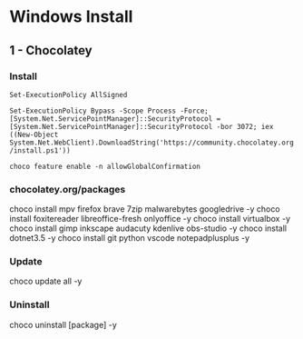 # Windows Install

## 1 - Chocolatey

### Install

 `Set-ExecutionPolicy AllSigned`

`Set-ExecutionPolicy Bypass -Scope Process -Force; [System.Net.ServicePointManager]::SecurityProtocol = [System.Net.ServicePointManager]::SecurityProtocol -bor 3072; iex ((New-Object System.Net.WebClient).DownloadString('https://community.chocolatey.org/install.ps1'))`

`choco feature enable -n allowGlobalConfirmation`

### chocolatey.org/packages

choco install mpv firefox brave 7zip malwarebytes googledrive -y 
choco install foxitereader libreoffice-fresh onlyoffice -y
choco install virtualbox -y
choco install gimp inkscape audacuty kdenlive obs-studio -y 
choco install dotnet3.5 -y
choco install git python vscode notepadplusplus -y

### Update

choco update all -y

### Uninstall

choco uninstall [package] -y